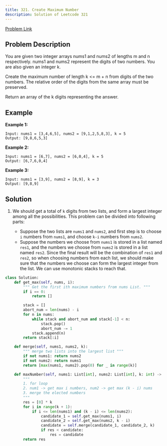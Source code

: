 ```yaml
---
title: 321. Create Maximum Number
description: Solution of Leetcode 321
---
```


[Problem Link](https://leetcode.com/problems/create-maximum-number/)


## Problem Description

You are given two integer arrays nums1 and nums2 of lengths m and n respectively. nums1 and nums2 represent the digits of two numbers. You are also given an integer k.

Create the maximum number of length k <= m + n from digits of the two numbers. The relative order of the digits from the same array must be preserved.

Return an array of the k digits representing the answer.

## Example

**Example 1:**

```text
Input: nums1 = [3,4,6,5], nums2 = [9,1,2,5,8,3], k = 5
Output: [9,8,6,5,3]
```

**Example 2:**

```text
Input: nums1 = [6,7], nums2 = [6,0,4], k = 5
Output: [6,7,6,0,4]
```

**Example 3:**

```text
Input: nums1 = [3,9], nums2 = [8,9], k = 3
Output: [9,8,9]
```

## Solution

1. We should get a total of `k` digits from two lists, and form a largest integer among all the possibilities. This problem can be divided into following parts:
   
   * Suppose the two lists are `nums1` and `nums2`, and first step is to choose `i` numbers from `nums1`, and choose `k-i` numbers from `nums2`.
   * Suppose the numbers we choose from `nums1` is stored in a list named `res1`, and the numbers we choose from `nums2` is stored in a list named `res2`. Since the final result will be the combination of `res1` and `res2`, so when choosing numbers from each list, we should make sure that the numbers we choose can form the largest integer from the list. We can use monotonic stacks to reach that. 

```python
class Solution:
    def get_max(self, nums, i):
        """ Get the first ith maximum numbers from nums List. """
        if i == 0:
            return []

        stack = []
        abort_num = len(nums) - i
        for n in nums:
            while stack and abort_num and stack[-1] < n:
                stack.pop()
                abort_num -= 1
            stack.append(n)
        return stack[:i]

    def merge(self, nums1, nums2, k):
        """ merge two lists into the largest list """
        if not nums1: return nums2
        if not nums2: return nums1
        return [max(nums1, nums2).pop(0) for _ in range(k)]

    def maxNumber(self, nums1: List[int], nums2: List[int], k: int) -> List[int]:
        """
        1. for loop
        2. num1 -> get max i numbers, num2 -> get max (k - i) nums
        3. merge the elected numbers
        """
        res = [0] * k
        for i in range(k + 1):
            if i <= len(nums1) and (k - i) <= len(nums2):
                candidate_1 = self.get_max(nums1, i)
                candidate_2 = self.get_max(nums2, k - i)
                candidate = self.merge(candidate_1, candidate_2, k)
                if res < candidate:
                    res = candidate
        return res
```